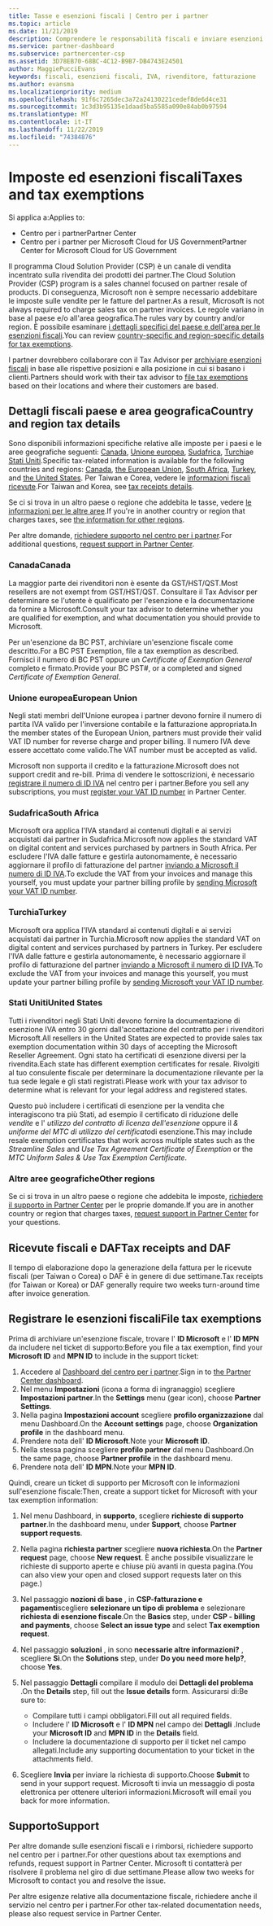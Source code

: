 ```yaml
---
title: Tasse e esenzioni fiscali | Centro per i partner
ms.topic: article
ms.date: 11/21/2019
description: Comprendere le responsabilità fiscali e inviare esenzioni fiscali per le vendite CSP.
ms.service: partner-dashboard
ms.subservice: partnercenter-csp
ms.assetid: 3D78EB70-68BC-4C12-B9B7-DB4743E24501
author: MaggiePucciEvans
keywords: fiscali, esenzioni fiscali, IVA, rivenditore, fatturazione
ms.author: evansma
ms.localizationpriority: medium
ms.openlocfilehash: 91f6c7265dec3a72a24130221cedef8de6d4ce31
ms.sourcegitcommit: 1c3d3b95135e1daad5ba5585a090e84ab0b97594
ms.translationtype: MT
ms.contentlocale: it-IT
ms.lasthandoff: 11/22/2019
ms.locfileid: "74384876"
---
```

# <a name="taxes-and-tax-exemptions"></a><span data-ttu-id="17b4b-104">Imposte ed esenzioni fiscali</span><span class="sxs-lookup"><span data-stu-id="17b4b-104">Taxes and tax exemptions</span></span>

<span data-ttu-id="17b4b-105">Si applica a:</span><span class="sxs-lookup"><span data-stu-id="17b4b-105">Applies to:</span></span>

- <span data-ttu-id="17b4b-106">Centro per i partner</span><span class="sxs-lookup"><span data-stu-id="17b4b-106">Partner Center</span></span>
- <span data-ttu-id="17b4b-107">Centro per i partner per Microsoft Cloud for US Government</span><span class="sxs-lookup"><span data-stu-id="17b4b-107">Partner Center for Microsoft Cloud for US Government</span></span>

<span data-ttu-id="17b4b-108">Il programma Cloud Solution Provider (CSP) è un canale di vendita incentrato sulla rivendita dei prodotti dei partner.</span><span class="sxs-lookup"><span data-stu-id="17b4b-108">The Cloud Solution Provider (CSP) program is a sales channel focused on partner resale of products.</span></span> <span data-ttu-id="17b4b-109">Di conseguenza, Microsoft non è sempre necessario addebitare le imposte sulle vendite per le fatture del partner.</span><span class="sxs-lookup"><span data-stu-id="17b4b-109">As a result, Microsoft is not always required to charge sales tax on partner invoices.</span></span> <span data-ttu-id="17b4b-110">Le regole variano in base al paese e/o all'area geografica.</span><span class="sxs-lookup"><span data-stu-id="17b4b-110">The rules vary by country and/or region.</span></span> <span data-ttu-id="17b4b-111">È possibile esaminare [i dettagli specifici del paese e dell'area per le esenzioni fiscali](#country-and-region-tax-details).</span><span class="sxs-lookup"><span data-stu-id="17b4b-111">You can review [country-specific and region-specific details for tax exemptions](#country-and-region-tax-details).</span></span>

<span data-ttu-id="17b4b-112">I partner dovrebbero collaborare con il Tax Advisor per [archiviare esenzioni fiscali](#file-tax-exemptions) in base alle rispettive posizioni e alla posizione in cui si basano i clienti.</span><span class="sxs-lookup"><span data-stu-id="17b4b-112">Partners should work with their tax advisor to [file tax exemptions](#file-tax-exemptions) based on their locations and where their customers are based.</span></span>

## <a name="country-and-region-tax-details"></a><span data-ttu-id="17b4b-113">Dettagli fiscali paese e area geografica</span><span class="sxs-lookup"><span data-stu-id="17b4b-113">Country and region tax details</span></span>

<span data-ttu-id="17b4b-114">Sono disponibili informazioni specifiche relative alle imposte per i paesi e le aree geografiche seguenti: [Canada](#canada), [Unione europea](#european-union), [Sudafrica](#south-africa), [Turchia](#turkey)e [Stati Uniti](#united-states).</span><span class="sxs-lookup"><span data-stu-id="17b4b-114">Specific tax-related information is available for the following countries and regions: [Canada](#canada), [the European Union](#european-union), [South Africa](#south-africa), [Turkey](#turkey), and [the United States](#united-states).</span></span> <span data-ttu-id="17b4b-115">Per Taiwan e Corea, vedere le [informazioni fiscali ricevute](#tax-receipts-and-daf).</span><span class="sxs-lookup"><span data-stu-id="17b4b-115">For Taiwan and Korea, see [tax receipts details](#tax-receipts-and-daf).</span></span>

<span data-ttu-id="17b4b-116">Se ci si trova in un altro paese o regione che addebita le tasse, vedere [le informazioni per le altre aree](#other-regions).</span><span class="sxs-lookup"><span data-stu-id="17b4b-116">If you're in another country or region that charges taxes, see [the information for other regions](#other-regions).</span></span>

<span data-ttu-id="17b4b-117">Per altre domande, [richiedere supporto nel centro per i partner](#support).</span><span class="sxs-lookup"><span data-stu-id="17b4b-117">For additional questions, [request support in Partner Center](#support).</span></span>

### <a name="canada"></a><span data-ttu-id="17b4b-118">Canada</span><span class="sxs-lookup"><span data-stu-id="17b4b-118">Canada</span></span>

<span data-ttu-id="17b4b-119">La maggior parte dei rivenditori non è esente da GST/HST/QST.</span><span class="sxs-lookup"><span data-stu-id="17b4b-119">Most resellers are not exempt from GST/HST/QST.</span></span> <span data-ttu-id="17b4b-120">Consultare il Tax Advisor per determinare se l'utente è qualificato per l'esenzione e la documentazione da fornire a Microsoft.</span><span class="sxs-lookup"><span data-stu-id="17b4b-120">Consult your tax advisor to determine whether you are qualified for exemption, and what documentation you should provide to Microsoft.</span></span>

<span data-ttu-id="17b4b-121">Per un'esenzione da BC PST, archiviare un'esenzione fiscale come descritto.</span><span class="sxs-lookup"><span data-stu-id="17b4b-121">For a BC PST Exemption, file a tax exemption as described.</span></span> <span data-ttu-id="17b4b-122">Fornisci il numero di BC PST oppure un *Certificate of Exemption General* completo e firmato.</span><span class="sxs-lookup"><span data-stu-id="17b4b-122">Provide your BC PST#, or a completed and signed *Certificate of Exemption General*.</span></span>

### <a name="european-union"></a><span data-ttu-id="17b4b-123">Unione europea</span><span class="sxs-lookup"><span data-stu-id="17b4b-123">European Union</span></span>

<span data-ttu-id="17b4b-124">Negli stati membri dell'Unione europea i partner devono fornire il numero di partita IVA valido per l'inversione contabile e la fatturazione appropriata.</span><span class="sxs-lookup"><span data-stu-id="17b4b-124">In the member states of the European Union, partners must provide their valid VAT ID number for reverse charge and proper billing.</span></span> <span data-ttu-id="17b4b-125">Il numero IVA deve essere accettato come valido.</span><span class="sxs-lookup"><span data-stu-id="17b4b-125">The VAT number must be accepted as valid.</span></span>

<span data-ttu-id="17b4b-126">Microsoft non supporta il credito e la fatturazione.</span><span class="sxs-lookup"><span data-stu-id="17b4b-126">Microsoft does not support credit and re-bill.</span></span> <span data-ttu-id="17b4b-127">Prima di vendere le sottoscrizioni, è necessario [registrare il numero di ID IVA](organization-tax-info.md) nel centro per i partner.</span><span class="sxs-lookup"><span data-stu-id="17b4b-127">Before you sell any subscriptions, you must [register your VAT ID number](organization-tax-info.md) in Partner Center.</span></span>

### <a name="south-africa"></a><span data-ttu-id="17b4b-128">Sudafrica</span><span class="sxs-lookup"><span data-stu-id="17b4b-128">South Africa</span></span>

<span data-ttu-id="17b4b-129">Microsoft ora applica l'IVA standard ai contenuti digitali e ai servizi acquistati dai partner in Sudafrica.</span><span class="sxs-lookup"><span data-stu-id="17b4b-129">Microsoft now applies the standard VAT on digital content and services purchased by partners in South Africa.</span></span> <span data-ttu-id="17b4b-130">Per escludere l'IVA dalle fatture e gestirla autonomamente, è necessario aggiornare il profilo di fatturazione del partner [inviando a Microsoft il numero di ID IVA](organization-tax-info.md).</span><span class="sxs-lookup"><span data-stu-id="17b4b-130">To exclude the VAT from your invoices and manage this yourself, you must update your partner billing profile by [sending Microsoft your VAT ID number](organization-tax-info.md).</span></span>

### <a name="turkey"></a><span data-ttu-id="17b4b-131">Turchia</span><span class="sxs-lookup"><span data-stu-id="17b4b-131">Turkey</span></span>

<span data-ttu-id="17b4b-132">Microsoft ora applica l'IVA standard ai contenuti digitali e ai servizi acquistati dai partner in Turchia.</span><span class="sxs-lookup"><span data-stu-id="17b4b-132">Microsoft now applies the standard VAT on digital content and services purchased by partners in Turkey.</span></span> <span data-ttu-id="17b4b-133">Per escludere l'IVA dalle fatture e gestirla autonomamente, è necessario aggiornare il profilo di fatturazione del partner [inviando a Microsoft il numero di ID IVA](organization-tax-info.md).</span><span class="sxs-lookup"><span data-stu-id="17b4b-133">To exclude the VAT from your invoices and manage this yourself, you must update your partner billing profile by [sending Microsoft your VAT ID number](organization-tax-info.md).</span></span>

### <a name="united-states"></a><span data-ttu-id="17b4b-134">Stati Uniti</span><span class="sxs-lookup"><span data-stu-id="17b4b-134">United States</span></span>

<span data-ttu-id="17b4b-135">Tutti i rivenditori negli Stati Uniti devono fornire la documentazione di esenzione IVA entro 30 giorni dall'accettazione del contratto per i rivenditori Microsoft.</span><span class="sxs-lookup"><span data-stu-id="17b4b-135">All resellers in the United States are expected to provide sales tax exemption documentation within 30 days of accepting the Microsoft Reseller Agreement.</span></span> <span data-ttu-id="17b4b-136">Ogni stato ha certificati di esenzione diversi per la rivendita.</span><span class="sxs-lookup"><span data-stu-id="17b4b-136">Each state has different exemption certificates for resale.</span></span> <span data-ttu-id="17b4b-137">Rivolgiti al tuo consulente fiscale per determinare la documentazione rilevante per la tua sede legale e gli stati registrati.</span><span class="sxs-lookup"><span data-stu-id="17b4b-137">Please work with your tax advisor to determine what is relevant for your legal address and registered states.</span></span>

<span data-ttu-id="17b4b-138">Questo può includere i certificati di esenzione per la vendita che interagiscono tra più Stati, ad esempio il certificato di riduzione delle *vendite* e l' *utilizzo del contratto di licenza dell'esenzione* oppure il *& uniforme del MTC di utilizzo del certificato*di esenzione.</span><span class="sxs-lookup"><span data-stu-id="17b4b-138">This may include resale exemption certificates that work across multiple states such as the *Streamline Sales* and *Use Tax Agreement Certificate of Exemption* or the *MTC Uniform Sales & Use Tax Exemption Certificate*.</span></span>

### <a name="other-regions"></a><span data-ttu-id="17b4b-139">Altre aree geografiche</span><span class="sxs-lookup"><span data-stu-id="17b4b-139">Other regions</span></span>

<span data-ttu-id="17b4b-140">Se ci si trova in un altro paese o regione che addebita le imposte, [richiedere il supporto in Partner Center](#support) per le proprie domande.</span><span class="sxs-lookup"><span data-stu-id="17b4b-140">If you are in another country or region that charges taxes, [request support in Partner Center](#support) for your questions.</span></span>

## <a name="tax-receipts-and-daf"></a><span data-ttu-id="17b4b-141">Ricevute fiscali e DAF</span><span class="sxs-lookup"><span data-stu-id="17b4b-141">Tax receipts and DAF</span></span>

<span data-ttu-id="17b4b-142">Il tempo di elaborazione dopo la generazione della fattura per le ricevute fiscali (per Taiwan o Corea) o DAF è in genere di due settimane.</span><span class="sxs-lookup"><span data-stu-id="17b4b-142">Tax receipts (for Taiwan or Korea) or DAF generally require two weeks turn-around time after invoice generation.</span></span>

## <a name="file-tax-exemptions"></a><span data-ttu-id="17b4b-143">Registrare le esenzioni fiscali</span><span class="sxs-lookup"><span data-stu-id="17b4b-143">File tax exemptions</span></span>

<span data-ttu-id="17b4b-144">Prima di archiviare un'esenzione fiscale, trovare l' **ID Microsoft** e l' **ID MPN** da includere nel ticket di supporto:</span><span class="sxs-lookup"><span data-stu-id="17b4b-144">Before you file a tax exemption, find your **Microsoft ID** and **MPN ID** to include in the support ticket:</span></span>

1. <span data-ttu-id="17b4b-145">Accedere al [Dashboard del centro per i partner](https://partner.microsoft.com/dashboard/).</span><span class="sxs-lookup"><span data-stu-id="17b4b-145">Sign in to [the Partner Center dashboard](https://partner.microsoft.com/dashboard/).</span></span>
2. <span data-ttu-id="17b4b-146">Nel menu **Impostazioni** (icona a forma di ingranaggio) scegliere **Impostazioni partner**.</span><span class="sxs-lookup"><span data-stu-id="17b4b-146">In the **Settings** menu (gear icon), choose **Partner Settings**.</span></span>
3. <span data-ttu-id="17b4b-147">Nella pagina **Impostazioni account** scegliere **profilo organizzazione** dal menu Dashboard.</span><span class="sxs-lookup"><span data-stu-id="17b4b-147">On the **Account settings** page, choose **Organization profile** in the dashboard menu.</span></span>
4. <span data-ttu-id="17b4b-148">Prendere nota dell' **ID Microsoft**.</span><span class="sxs-lookup"><span data-stu-id="17b4b-148">Note your **Microsoft ID**.</span></span>
5. <span data-ttu-id="17b4b-149">Nella stessa pagina scegliere **profilo partner** dal menu Dashboard.</span><span class="sxs-lookup"><span data-stu-id="17b4b-149">On the same page, choose **Partner profile** in the dashboard menu.</span></span>
6. <span data-ttu-id="17b4b-150">Prendere nota dell' **ID MPN**.</span><span class="sxs-lookup"><span data-stu-id="17b4b-150">Note your **MPN ID**.</span></span>

<span data-ttu-id="17b4b-151">Quindi, creare un ticket di supporto per Microsoft con le informazioni sull'esenzione fiscale:</span><span class="sxs-lookup"><span data-stu-id="17b4b-151">Then, create a support ticket for Microsoft with your tax exemption information:</span></span>

1. <span data-ttu-id="17b4b-152">Nel menu Dashboard, in **supporto**, scegliere **richieste di supporto partner**.</span><span class="sxs-lookup"><span data-stu-id="17b4b-152">In the dashboard menu, under **Support**, choose **Partner support requests**.</span></span>
2. <span data-ttu-id="17b4b-153">Nella pagina **richiesta partner** scegliere **nuova richiesta**.</span><span class="sxs-lookup"><span data-stu-id="17b4b-153">On the **Partner request** page, choose **New request**.</span></span> <span data-ttu-id="17b4b-154">È anche possibile visualizzare le richieste di supporto aperte e chiuse più avanti in questa pagina.</span><span class="sxs-lookup"><span data-stu-id="17b4b-154">(You can also view your open and closed support requests later on this page.)</span></span>
3. <span data-ttu-id="17b4b-155">Nel passaggio **nozioni di base** , in **CSP-fatturazione e pagamenti**scegliere **selezionare un tipo di problema** e selezionare **richiesta di esenzione fiscale**.</span><span class="sxs-lookup"><span data-stu-id="17b4b-155">On the **Basics** step, under **CSP - billing and payments**, choose **Select an issue type** and select **Tax exemption request**.</span></span>
4. <span data-ttu-id="17b4b-156">Nel passaggio **soluzioni** , in sono **necessarie altre informazioni?** , scegliere **Sì**.</span><span class="sxs-lookup"><span data-stu-id="17b4b-156">On the **Solutions** step, under **Do you need more help?**, choose **Yes**.</span></span>
5. <span data-ttu-id="17b4b-157">Nel passaggio **Dettagli** compilare il modulo dei **Dettagli del problema** .</span><span class="sxs-lookup"><span data-stu-id="17b4b-157">On the **Details** step, fill out the **Issue details** form.</span></span> <span data-ttu-id="17b4b-158">Assicurarsi di:</span><span class="sxs-lookup"><span data-stu-id="17b4b-158">Be sure to:</span></span>

    - <span data-ttu-id="17b4b-159">Compilare tutti i campi obbligatori.</span><span class="sxs-lookup"><span data-stu-id="17b4b-159">Fill out all required fields.</span></span>
    - <span data-ttu-id="17b4b-160">Includere l' **ID Microsoft** e l' **ID MPN** nel campo dei **Dettagli** .</span><span class="sxs-lookup"><span data-stu-id="17b4b-160">Include your **Microsoft ID** and **MPN ID** in the **Details** field.</span></span>
    - <span data-ttu-id="17b4b-161">Includere la documentazione di supporto per il ticket nel campo allegati.</span><span class="sxs-lookup"><span data-stu-id="17b4b-161">Include any supporting documentation to your ticket in the attachments field.</span></span>

6. <span data-ttu-id="17b4b-162">Scegliere **Invia** per inviare la richiesta di supporto.</span><span class="sxs-lookup"><span data-stu-id="17b4b-162">Choose **Submit** to send in your support request.</span></span> <span data-ttu-id="17b4b-163">Microsoft ti invia un messaggio di posta elettronica per ottenere ulteriori informazioni.</span><span class="sxs-lookup"><span data-stu-id="17b4b-163">Microsoft will email you back for more information.</span></span>

## <a name="support"></a><span data-ttu-id="17b4b-164">Supporto</span><span class="sxs-lookup"><span data-stu-id="17b4b-164">Support</span></span>

<span data-ttu-id="17b4b-165">Per altre domande sulle esenzioni fiscali e i rimborsi, richiedere supporto nel centro per i partner.</span><span class="sxs-lookup"><span data-stu-id="17b4b-165">For other questions about tax exemptions and refunds, request support in Partner Center.</span></span> <span data-ttu-id="17b4b-166">Microsoft ti contatterà per risolvere il problema nel giro di due settimane.</span><span class="sxs-lookup"><span data-stu-id="17b4b-166">Please allow two weeks for Microsoft to contact you and resolve the issue.</span></span>

<span data-ttu-id="17b4b-167">Per altre esigenze relative alla documentazione fiscale, richiedere anche il servizio nel centro per i partner.</span><span class="sxs-lookup"><span data-stu-id="17b4b-167">For other tax-related documentation needs, please also request service in Partner Center.</span></span>
